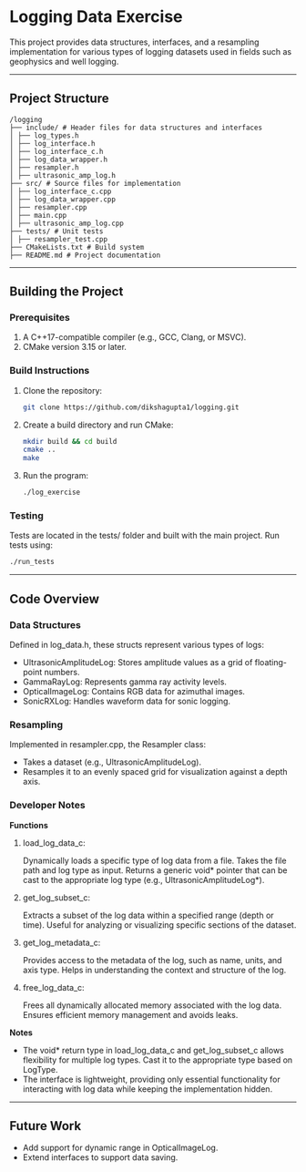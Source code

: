 # Logging Data Exercise

This project provides data structures, interfaces, and a resampling implementation for various types of logging datasets used in fields such as geophysics and well logging.

---

## **Project Structure**
```
/logging 
├── include/ # Header files for data structures and interfaces 
│ ├── log_types.h 
│ ├── log_interface.h
│ ├── log_interface_c.h
│ ├── log_data_wrapper.h
│ ├── resampler.h
│ ├── ultrasonic_amp_log.h 
├── src/ # Source files for implementation
│ ├── log_interface_c.cpp
│ ├── log_data_wrapper.cpp
│ ├── resampler.cpp 
│ ├── main.cpp 
│ ├── ultrasonic_amp_log.cpp
├── tests/ # Unit tests 
│ ├── resampler_test.cpp 
├── CMakeLists.txt # Build system 
├── README.md # Project documentation
```

---

## **Building the Project**

### Prerequisites
1. A C++17-compatible compiler (e.g., GCC, Clang, or MSVC).
2. CMake version 3.15 or later.

### Build Instructions
1. Clone the repository:
   ```bash
   git clone https://github.com/dikshagupta1/logging.git
2. Create a build directory and run CMake:
    ```bash
    mkdir build && cd build
    cmake ..
    make
3. Run the program:
    ```bash
    ./log_exercise

### Testing
Tests are located in the tests/ folder and built with the main project. Run tests using:
```bash
./run_tests
```

---

## **Code Overview**
### Data Structures
Defined in log_data.h, these structs represent various types of logs:

- UltrasonicAmplitudeLog: Stores amplitude values as a grid of floating-point numbers.
- GammaRayLog: Represents gamma ray activity levels.
- OpticalImageLog: Contains RGB data for azimuthal images.
- SonicRXLog: Handles waveform data for sonic logging.

### Resampling
Implemented in resampler.cpp, the Resampler class:

- Takes a dataset (e.g., UltrasonicAmplitudeLog).
- Resamples it to an evenly spaced grid for visualization against a depth axis.

### Developer Notes
**Functions**
1. load_log_data_c:
    
    Dynamically loads a specific type of log data from a file.
    Takes the file path and log type as input.
    Returns a generic void* pointer that can be cast to the appropriate log type (e.g., UltrasonicAmplitudeLog*).

2. get_log_subset_c:

    Extracts a subset of the log data within a specified range (depth or time).
    Useful for analyzing or visualizing specific sections of the dataset.

3. get_log_metadata_c:

    Provides access to the metadata of the log, such as name, units, and axis type.
    Helps in understanding the context and structure of the log.

4. free_log_data_c:

    Frees all dynamically allocated memory associated with the log data.
    Ensures efficient memory management and avoids leaks.

**Notes**
- The void* return type in load_log_data_c and get_log_subset_c allows flexibility for multiple log types. Cast it to the appropriate type based on LogType.
- The interface is lightweight, providing only essential functionality for interacting with log data while keeping the implementation hidden.

---
## **Future Work**
- Add support for dynamic range in OpticalImageLog.
- Extend interfaces to support data saving.






